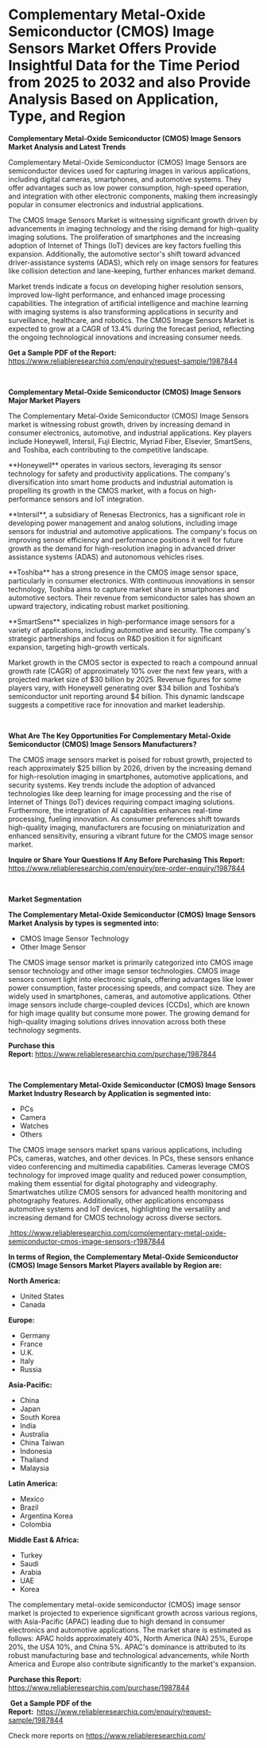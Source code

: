 <p><h1>Complementary Metal-Oxide Semiconductor (CMOS) Image Sensors Market Offers Provide Insightful Data for the Time Period from 2025 to 2032 and also Provide Analysis Based on Application, Type, and Region</h1></p><p><strong>Complementary Metal-Oxide Semiconductor (CMOS) Image Sensors Market Analysis and Latest Trends</strong></p>
<p><p>Complementary Metal-Oxide Semiconductor (CMOS) Image Sensors are semiconductor devices used for capturing images in various applications, including digital cameras, smartphones, and automotive systems. They offer advantages such as low power consumption, high-speed operation, and integration with other electronic components, making them increasingly popular in consumer electronics and industrial applications.</p><p>The CMOS Image Sensors Market is witnessing significant growth driven by advancements in imaging technology and the rising demand for high-quality imaging solutions. The proliferation of smartphones and the increasing adoption of Internet of Things (IoT) devices are key factors fuelling this expansion. Additionally, the automotive sector's shift toward advanced driver-assistance systems (ADAS), which rely on image sensors for features like collision detection and lane-keeping, further enhances market demand.</p><p>Market trends indicate a focus on developing higher resolution sensors, improved low-light performance, and enhanced image processing capabilities. The integration of artificial intelligence and machine learning with imaging systems is also transforming applications in security and surveillance, healthcare, and robotics. The CMOS Image Sensors Market is expected to grow at a CAGR of 13.4% during the forecast period, reflecting the ongoing technological innovations and increasing consumer needs.</p></p>
<p><strong>Get a Sample PDF of the Report:&nbsp;</strong> <a href="https://www.reliableresearchiq.com/enquiry/request-sample/1987844?utm_campaign=2244&utm_medium=2&utm_source=Github&utm_content=ia&utm_term=13022025&utm_id=complementary-metal-oxide-semiconductor-cmos-image-sensors">https://www.reliableresearchiq.com/enquiry/request-sample/1987844</a></p>
<p>&nbsp;</p>
<p><strong>Complementary Metal-Oxide Semiconductor (CMOS) Image Sensors Major Market Players</strong></p>
<p><p>The Complementary Metal-Oxide Semiconductor (CMOS) Image Sensors market is witnessing robust growth, driven by increasing demand in consumer electronics, automotive, and industrial applications. Key players include Honeywell, Intersil, Fuji Electric, Myriad Fiber, Elsevier, SmartSens, and Toshiba, each contributing to the competitive landscape.</p><p>**Honeywell** operates in various sectors, leveraging its sensor technology for safety and productivity applications. The company's diversification into smart home products and industrial automation is propelling its growth in the CMOS market, with a focus on high-performance sensors and IoT integration.</p><p>**Intersil**, a subsidiary of Renesas Electronics, has a significant role in developing power management and analog solutions, including image sensors for industrial and automotive applications. The company's focus on improving sensor efficiency and performance positions it well for future growth as the demand for high-resolution imaging in advanced driver assistance systems (ADAS) and autonomous vehicles rises.</p><p>**Toshiba** has a strong presence in the CMOS image sensor space, particularly in consumer electronics. With continuous innovations in sensor technology, Toshiba aims to capture market share in smartphones and automotive sectors. Their revenue from semiconductor sales has shown an upward trajectory, indicating robust market positioning.</p><p>**SmartSens** specializes in high-performance image sensors for a variety of applications, including automotive and security. The company's strategic partnerships and focus on R&D position it for significant expansion, targeting high-growth verticals.</p><p>Market growth in the CMOS sector is expected to reach a compound annual growth rate (CAGR) of approximately 10% over the next few years, with a projected market size of $30 billion by 2025. Revenue figures for some players vary, with Honeywell generating over $34 billion and Toshiba’s semiconductor unit reporting around $4 billion. This dynamic landscape suggests a competitive race for innovation and market leadership.</p></p>
<p>&nbsp;</p>
<p><strong>What Are The Key Opportunities For Complementary Metal-Oxide Semiconductor (CMOS) Image Sensors Manufacturers?</strong></p>
<p><p>The CMOS image sensors market is poised for robust growth, projected to reach approximately $25 billion by 2026, driven by the increasing demand for high-resolution imaging in smartphones, automotive applications, and security systems. Key trends include the adoption of advanced technologies like deep learning for image processing and the rise of Internet of Things (IoT) devices requiring compact imaging solutions. Furthermore, the integration of AI capabilities enhances real-time processing, fueling innovation. As consumer preferences shift towards high-quality imaging, manufacturers are focusing on miniaturization and enhanced sensitivity, ensuring a vibrant future for the CMOS image sensor market.</p></p>
<p><strong>Inquire or Share Your Questions If Any Before Purchasing This Report:</strong> <a href="https://www.reliableresearchiq.com/enquiry/pre-order-enquiry/1987844?utm_campaign=2244&utm_medium=2&utm_source=Github&utm_content=ia&utm_term=13022025&utm_id=complementary-metal-oxide-semiconductor-cmos-image-sensors">https://www.reliableresearchiq.com/enquiry/pre-order-enquiry/1987844</a></p>
<p>&nbsp;</p>
<p><strong>Market Segmentation</strong></p>
<p><strong>The Complementary Metal-Oxide Semiconductor (CMOS) Image Sensors Market Analysis by types is segmented into:</strong></p>
<p><ul><li>CMOS Image Sensor Technology</li><li>Other Image Sensor</li></ul></p>
<p><p>The CMOS image sensor market is primarily categorized into CMOS image sensor technology and other image sensor technologies. CMOS image sensors convert light into electronic signals, offering advantages like lower power consumption, faster processing speeds, and compact size. They are widely used in smartphones, cameras, and automotive applications. Other image sensors include charge-coupled devices (CCDs), which are known for high image quality but consume more power. The growing demand for high-quality imaging solutions drives innovation across both these technology segments.</p></p>
<p><strong>Purchase this Report:&nbsp;</strong><a href="https://www.reliableresearchiq.com/purchase/1987844?utm_campaign=2244&utm_medium=2&utm_source=Github&utm_content=ia&utm_term=13022025&utm_id=complementary-metal-oxide-semiconductor-cmos-image-sensors">https://www.reliableresearchiq.com/purchase/1987844</a></p>
<p>&nbsp;</p>
<p><strong>The Complementary Metal-Oxide Semiconductor (CMOS) Image Sensors Market Industry Research by Application is segmented into:</strong></p>
<p><ul><li>PCs</li><li>Camera</li><li>Watches</li><li>Others</li></ul></p>
<p><p>The CMOS image sensors market spans various applications, including PCs, cameras, watches, and other devices. In PCs, these sensors enhance video conferencing and multimedia capabilities. Cameras leverage CMOS technology for improved image quality and reduced power consumption, making them essential for digital photography and videography. Smartwatches utilize CMOS sensors for advanced health monitoring and photography features. Additionally, other applications encompass automotive systems and IoT devices, highlighting the versatility and increasing demand for CMOS technology across diverse sectors.</p></p>
<p><a href="https://www.reliableresearchiq.com/complementary-metal-oxide-semiconductor-cmos-image-sensors-r1987844?utm_campaign=2244&utm_medium=2&utm_source=Github&utm_content=ia&utm_term=13022025&utm_id=complementary-metal-oxide-semiconductor-cmos-image-sensors">&nbsp;https://www.reliableresearchiq.com/complementary-metal-oxide-semiconductor-cmos-image-sensors-r1987844</a></p>
<p><strong>In terms of Region, the Complementary Metal-Oxide Semiconductor (CMOS) Image Sensors Market Players available by Region are:</strong></p>
<p>
    <p> <strong> North America: </strong>
        <ul>
            <li>United States</li>
            <li>Canada</li>
        </ul>
        </p> 
    <p> <strong> Europe: </strong>
        <ul>
            <li>Germany</li>
            <li>France</li>
            <li>U.K.</li>
            <li>Italy</li>
            <li>Russia</li>
        </ul>
        </p> 
    <p> <strong> Asia-Pacific: </strong>
        <ul>
            <li>China</li>
            <li>Japan</li>
            <li>South Korea</li>
            <li>India</li>
            <li>Australia</li>
            <li>China Taiwan</li>
            <li>Indonesia</li>
            <li>Thailand</li>
            <li>Malaysia</li>
        </ul>
        </p> 
    <p> <strong> Latin America: </strong>
        <ul>
            <li>Mexico</li>
            <li>Brazil</li>
            <li>Argentina Korea</li>
            <li>Colombia</li>
        </ul>
        </p> 
    <p> <strong> Middle East & Africa: </strong>
        <ul>
            <li>Turkey</li>
            <li>Saudi</li>
            <li>Arabia</li>
            <li>UAE</li>
            <li>Korea</li>
        </ul>
    </p>
    </p>
<p><p>The complementary metal-oxide semiconductor (CMOS) image sensor market is projected to experience significant growth across various regions, with Asia-Pacific (APAC) leading due to high demand in consumer electronics and automotive applications. The market share is estimated as follows: APAC holds approximately 40%, North America (NA) 25%, Europe 20%, the USA 10%, and China 5%. APAC's dominance is attributed to its robust manufacturing base and technological advancements, while North America and Europe also contribute significantly to the market's expansion.</p></p>
<p><strong>Purchase this Report: </strong><a href="https://www.reliableresearchiq.com/purchase/1987844?utm_campaign=2244&utm_medium=2&utm_source=Github&utm_content=ia&utm_term=13022025&utm_id=complementary-metal-oxide-semiconductor-cmos-image-sensors">https://www.reliableresearchiq.com/purchase/1987844</a></p>
<p>&nbsp;<strong>Get a Sample PDF of the Report:&nbsp;&nbsp;</strong><a href="https://www.reliableresearchiq.com/enquiry/request-sample/1987844?utm_campaign=2244&utm_medium=2&utm_source=Github&utm_content=ia&utm_term=13022025&utm_id=complementary-metal-oxide-semiconductor-cmos-image-sensors">https://www.reliableresearchiq.com/enquiry/request-sample/1987844</a></p>
<p><strong></strong></p>
<p>Check more reports on <a href="https://www.reliableresearchiq.com/?utm_campaign=2244&utm_medium=2&utm_source=Github&utm_content=ia&utm_term=13022025&utm_id=complementary-metal-oxide-semiconductor-cmos-image-sensors">https://www.reliableresearchiq.com/</a></p>